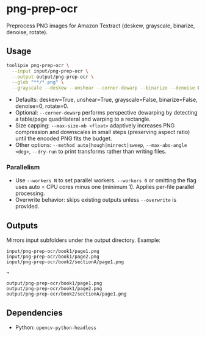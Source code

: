 # png-prep-ocr

Preprocess PNG images for Amazon Textract (deskew, grayscale, binarize, denoise, rotate).

## Usage

```bash
toolipie png-prep-ocr \
  --input input/png-prep-ocr \
  --output output/png-prep-ocr \
  --glob "**/*.png" \
  --grayscale --deskew --unshear --corner-dewarp --binarize --denoise 0 --rotate 0 --max-size-mb 5
```

- Defaults: deskew=True, unshear=True, grayscale=False, binarize=False, denoise=0, rotate=0.
- Optional: `--corner-dewarp` performs perspective dewarping by detecting a table/page quadrilateral and warping to a rectangle.
- Size capping: `--max-size-mb <float>` adaptively increases PNG compression and downscales in small steps (preserving aspect ratio) until the encoded PNG fits the budget.
- Other options: `--method auto|hough|minrect|sweep`, `--max-abs-angle <deg>`, `--dry-run` to print transforms rather than writing files.

### Parallelism

- Use `--workers N` to set parallel workers. `--workers 0` or omitting the flag uses auto = CPU cores minus one (minimum 1). Applies per-file parallel processing.
- Overwrite behavior: skips existing outputs unless `--overwrite` is provided.

## Outputs

Mirrors input subfolders under the output directory. Example:

```
input/png-prep-ocr/book1/page1.png
input/png-prep-ocr/book1/page2.png
input/png-prep-ocr/book2/sectionA/page1.png

→

output/png-prep-ocr/book1/page1.png
output/png-prep-ocr/book1/page2.png
output/png-prep-ocr/book2/sectionA/page1.png
```

## Dependencies

- Python: `opencv-python-headless`
